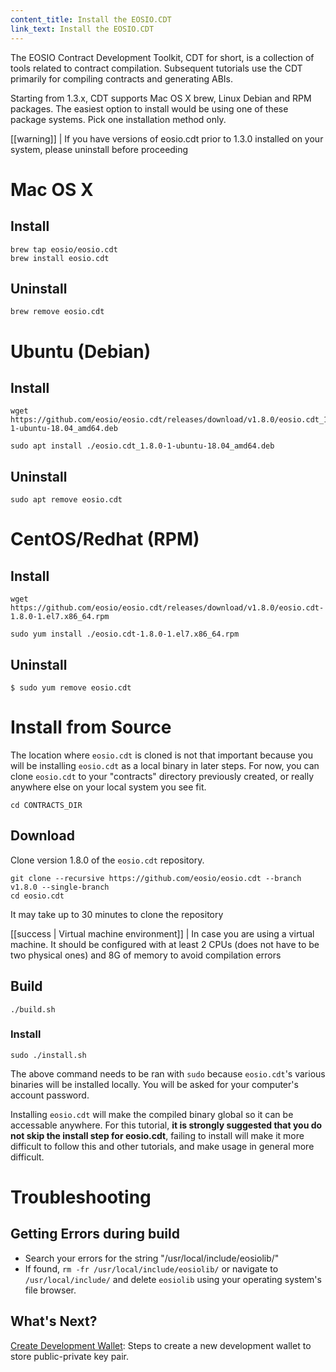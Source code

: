 ```yaml
---
content_title: Install the EOSIO.CDT
link_text: Install the EOSIO.CDT
---
```


The EOSIO Contract Development Toolkit, CDT for short, is a collection of tools related to contract compilation. Subsequent tutorials use the CDT primarily for compiling contracts and generating ABIs.

Starting from 1.3.x, CDT supports Mac OS X brew, Linux Debian and RPM packages. The easiest option to install would be using one of these package systems. Pick one installation method only.

[[warning]]
| If you have versions of eosio.cdt prior to 1.3.0 installed on your system, please uninstall before proceeding

# Mac OS X
## Install
```shell
brew tap eosio/eosio.cdt
brew install eosio.cdt
```
## Uninstall
```shell
brew remove eosio.cdt
```
# Ubuntu (Debian)

## Install
```shell
wget https://github.com/eosio/eosio.cdt/releases/download/v1.8.0/eosio.cdt_1.8.0-1-ubuntu-18.04_amd64.deb

sudo apt install ./eosio.cdt_1.8.0-1-ubuntu-18.04_amd64.deb
```
## Uninstall
```shell
sudo apt remove eosio.cdt
```
# CentOS/Redhat (RPM)
## Install
```shell
wget https://github.com/eosio/eosio.cdt/releases/download/v1.8.0/eosio.cdt-1.8.0-1.el7.x86_64.rpm

sudo yum install ./eosio.cdt-1.8.0-1.el7.x86_64.rpm
```
## Uninstall
```shell
$ sudo yum remove eosio.cdt
```
# Install from Source

The location where `eosio.cdt` is cloned is not that important because you will be installing `eosio.cdt` as a local binary in later steps. For now, you can clone `eosio.cdt` to your "contracts" directory previously created, or really anywhere else on your local system you see fit.
```text
cd CONTRACTS_DIR
```
## Download
Clone version 1.8.0 of the `eosio.cdt` repository.
```text
git clone --recursive https://github.com/eosio/eosio.cdt --branch v1.8.0 --single-branch
cd eosio.cdt
```
It may take up to 30 minutes to clone the repository

[[success | Virtual machine environment]]
| In case you are using a virtual machine. It should be configured with at least 2 CPUs (does not have to be two physical ones) and 8G of memory to avoid compilation errors

## Build
```shell
./build.sh
```
### Install
```shell
sudo ./install.sh
```
The above command needs to be ran with `sudo` because `eosio.cdt`'s various binaries will be installed locally. You will be asked for your computer's account password.

Installing `eosio.cdt` will make the compiled binary global so it can be accessable anywhere. For this tutorial, **it is strongly suggested that you do not skip the install step for eosio.cdt**, failing to install will make it more difficult to follow this and other tutorials, and make usage in general more difficult.

# Troubleshooting
## Getting Errors during build
- Search your errors for the string "/usr/local/include/eosiolib/"
- If found, `rm -fr /usr/local/include/eosiolib/` or navigate to `/usr/local/include/` and delete `eosiolib` using your operating system's file browser.

## What's Next?
[Create Development Wallet](30_development-wallet.md): Steps to create a new development wallet to store public-private key pair.

